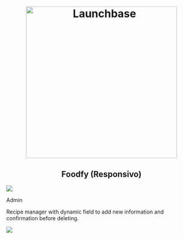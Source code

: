 <h1 align="center">
    <img alt="Launchbase" src="https://storage.googleapis.com/golden-wind/bootcamp-launchbase/logo.png" width="400px" />
</h1>

<h2 align="center">Foodfy (Responsivo) </h2>


![](foodfy.gif) 

<p>Admin</p>
<p> Recipe manager with dynamic field to add new information and confirmation before deleting.</p>

![](foodfy_v2.gif) 


